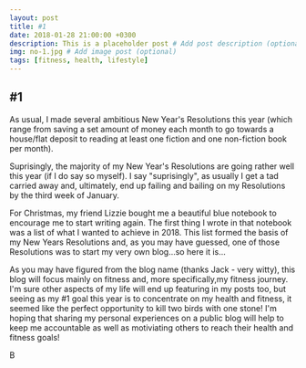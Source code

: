 ```yaml
---
layout: post
title: #1
date: 2018-01-28 21:00:00 +0300
description: This is a placeholder post # Add post description (optional)
img: no-1.jpg # Add image post (optional)
tags: [fitness, health, lifestyle]
---
```


## #1

As usual, I made several ambitious New Year's Resolutions this year (which range from saving a set amount of money each month to go towards a house/flat deposit to reading at least one fiction and one non-fiction book per month). 

Suprisingly, the majority of my New Year's Resolutions are going rather well this year (if I do say so myself). I say "suprisingly", as usually I get a tad carried away and,  ultimately, end up failing and bailing on my Resolutions by the third week of January. 

For Christmas, my friend Lizzie bought me a beautiful blue notebook to encourage me to start writing again. The first thing I wrote in that notebook was a list of what I wanted to achieve in 2018. This list formed the basis of my New Years Resolutions and, as you may have guessed, one of those Resolutions was to start my very own blog...so here it is... 

As you may have figured from the blog name (thanks Jack - very witty), this blog will focus mainly on fitness and, more specifically,my fitness journey. I'm sure other aspects of my life will end up featuring in my posts too, but seeing as my #1 goal this year is to concentrate on my health and fitness, it seemed like the perfect opportunity to kill two birds with one stone! I'm hoping that sharing my personal experiences on a public blog will help to keep me accountable as well as motiviating others to reach their health and fitness goals! 

B 


